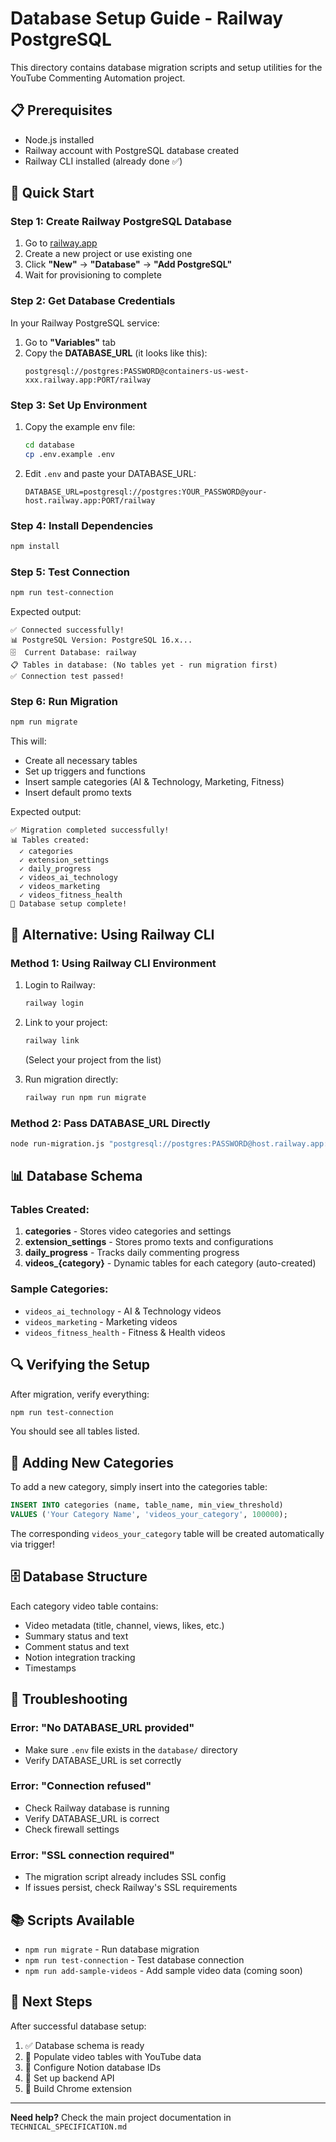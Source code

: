 # Database Setup Guide - Railway PostgreSQL

This directory contains database migration scripts and setup utilities for the YouTube Commenting Automation project.

## 📋 Prerequisites

- Node.js installed
- Railway account with PostgreSQL database created
- Railway CLI installed (already done ✅)

## 🚀 Quick Start

### Step 1: Create Railway PostgreSQL Database

1. Go to [railway.app](https://railway.app)
2. Create a new project or use existing one
3. Click **"New"** → **"Database"** → **"Add PostgreSQL"**
4. Wait for provisioning to complete

### Step 2: Get Database Credentials

In your Railway PostgreSQL service:
1. Go to **"Variables"** tab
2. Copy the **DATABASE_URL** (it looks like this):
   ```
   postgresql://postgres:PASSWORD@containers-us-west-xxx.railway.app:PORT/railway
   ```

### Step 3: Set Up Environment

1. Copy the example env file:
   ```bash
   cd database
   cp .env.example .env
   ```

2. Edit `.env` and paste your DATABASE_URL:
   ```env
   DATABASE_URL=postgresql://postgres:YOUR_PASSWORD@your-host.railway.app:PORT/railway
   ```

### Step 4: Install Dependencies

```bash
npm install
```

### Step 5: Test Connection

```bash
npm run test-connection
```

Expected output:
```
✅ Connected successfully!
📊 PostgreSQL Version: PostgreSQL 16.x...
🗄️  Current Database: railway
📋 Tables in database: (No tables yet - run migration first)
✅ Connection test passed!
```

### Step 6: Run Migration

```bash
npm run migrate
```

This will:
- Create all necessary tables
- Set up triggers and functions
- Insert sample categories (AI & Technology, Marketing, Fitness)
- Insert default promo texts

Expected output:
```
✅ Migration completed successfully!
📊 Tables created:
  ✓ categories
  ✓ extension_settings
  ✓ daily_progress
  ✓ videos_ai_technology
  ✓ videos_marketing
  ✓ videos_fitness_health
🎉 Database setup complete!
```

## 🔧 Alternative: Using Railway CLI

### Method 1: Using Railway CLI Environment

1. Login to Railway:
   ```bash
   railway login
   ```

2. Link to your project:
   ```bash
   railway link
   ```
   (Select your project from the list)

3. Run migration directly:
   ```bash
   railway run npm run migrate
   ```

### Method 2: Pass DATABASE_URL Directly

```bash
node run-migration.js "postgresql://postgres:PASSWORD@host.railway.app:PORT/railway"
```

## 📊 Database Schema

### Tables Created:

1. **categories** - Stores video categories and settings
2. **extension_settings** - Stores promo texts and configurations
3. **daily_progress** - Tracks daily commenting progress
4. **videos_{category}** - Dynamic tables for each category (auto-created)

### Sample Categories:

- `videos_ai_technology` - AI & Technology videos
- `videos_marketing` - Marketing videos
- `videos_fitness_health` - Fitness & Health videos

## 🔍 Verifying the Setup

After migration, verify everything:

```bash
npm run test-connection
```

You should see all tables listed.

## 📝 Adding New Categories

To add a new category, simply insert into the categories table:

```sql
INSERT INTO categories (name, table_name, min_view_threshold)
VALUES ('Your Category Name', 'videos_your_category', 100000);
```

The corresponding `videos_your_category` table will be created automatically via trigger!

## 🗄️ Database Structure

Each category video table contains:
- Video metadata (title, channel, views, likes, etc.)
- Summary status and text
- Comment status and text
- Notion integration tracking
- Timestamps

## 🔧 Troubleshooting

### Error: "No DATABASE_URL provided"
- Make sure `.env` file exists in the `database/` directory
- Verify DATABASE_URL is set correctly

### Error: "Connection refused"
- Check Railway database is running
- Verify DATABASE_URL is correct
- Check firewall settings

### Error: "SSL connection required"
- The migration script already includes SSL config
- If issues persist, check Railway's SSL requirements

## 📚 Scripts Available

- `npm run migrate` - Run database migration
- `npm run test-connection` - Test database connection
- `npm run add-sample-videos` - Add sample video data (coming soon)

## 🔗 Next Steps

After successful database setup:

1. ✅ Database schema is ready
2. 📝 Populate video tables with YouTube data
3. 🔗 Configure Notion database IDs
4. 🚀 Set up backend API
5. 🎨 Build Chrome extension

---

**Need help?** Check the main project documentation in `TECHNICAL_SPECIFICATION.md`
